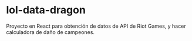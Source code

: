 # lol-data-dragon
Proyecto en React para obtención de datos de API de Riot Games, y hacer calculadora de daño de campeones.
